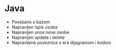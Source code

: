 # Java

* Povezano s bazom
* Napravljen ispis osoba
* Napravljen unos nove osobe
* Napravljen update i delete
* Napravljene poveznice s era dijagramom i kodom
